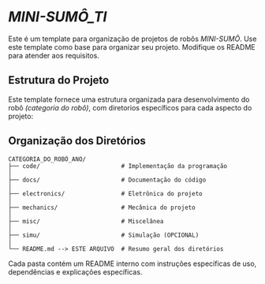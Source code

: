 # *MINI-SUMÔ_TI*

Este é um template para organização de projetos de robôs *MINI-SUMÔ*. Use este template como base para organizar seu projeto. Modifique os README para atender aos requisitos.

## Estrutura do Projeto

Este template fornece uma estrutura organizada para desenvolvimento do robô *(categoria do robô)*, com diretorios específicos para cada aspecto do projeto:

## Organização dos Diretórios
```
CATEGORIA_DO_ROBÔ_ANO/
├── code/                       # Implementação da programação
│
├── docs/                       # Documentação do código
│
├── electronics/                # Eletrônica do projeto
│
├── mechanics/                  # Mecânica do projeto
│
├── misc/                       # Miscelânea
│
├── simu/                       # Simulação (OPCIONAL)
│
└── README.md --> ESTE ARQUIVO  # Resumo geral dos diretórios
```

Cada pasta contém um README interno com instruções específicas de uso, dependências e explicações específicas.
